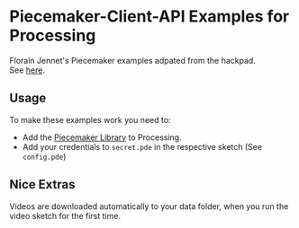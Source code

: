 # Piecemaker-Client-API Examples for Processing

Florain Jennet's Piecemaker examples adpated from the hackpad.  
See [here](https://motionbank.hackpad.com/Piecemaker-2-Piecemeta-U72bHyE9NTc).

## Usage ##
To make these examples work you need to:

* Add the [Piecemaker Library](https://github.com/bitcraftlab/piecemaker-api-client/releases/tag/0.0.21-p5lib) to Processing.
* Add your credentials to ``secret.pde`` in the respective sketch (See ``config.pde``)

## Nice Extras ##

Videos are downloaded automatically to your data folder, when you run the video sketch for the first time.